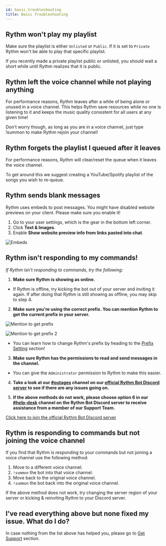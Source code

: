 ```yaml
---
id: basic_troubleshooting
title: Basic Troubleshooting
---
```


## Rythm won't play my playlist
Make sure the playlist is either `Unlisted` or `Public`. If it is set to `Private` Rythm won't be able to play that specific playlist.

If you recently made a private playlist public or unlisted, you should wait a short while until Rythm realizes that it is public.

## Rythm left the voice channel while not playing anything
For performance reasons, Rythm leaves after a while of being alone or unused in a voice channel.
This helps Rythm save resources while no one is listening to it and keeps the music quality consistent for all users at any given time!

Don't worry though, as long as you are in a voice channel, just type !summon to make Rythm rejoin your channel!

## Rythm forgets the playlist I queued after it leaves
For performance reasons, Rythm will clear/reset the queue when it leaves the voice channel.

To get around this we suggest creating a YouTube/Spotify playlist of the songs you wish to re-queue.

## Rythm sends blank messages
Rythm uses embeds to post messages. You might have disabled website previews on your client. Please make sure you enable it!

1. Go to your user settings, which is the gear in the bottom left corner.
2. Click **Text & Images**.
3. Enable **Show website preview info from links pasted into chat**.

![Embeds](/img/docs/basic-troubleshooting/embeds.png)

## Rythm isn't responding to my commands!
*If Rythm isn't responding to commands, try the following:*
1. **Make sure Rythm is showing as online.**
  + If Rythm is offline, try kicking the bot out of your server and inviting it again. If after doing that Rythm is still showing as offline, you may skip to step 4.

2. **Make sure you're using the correct prefix. You can mention Rythm to get the current prefix in your server.**<br/>

  ![Mention to get prefix](/img/docs/basic-troubleshooting/prefix.png)

  ![Mention to get prefix 2](/img/docs/basic-troubleshooting/prefix2.png)

  + You can learn how to change Rythm's prefix by heading to the [Prefix Setting](/settings#prefix) section!

3. **Make sure Rythm has the permissions to read and send messages in the channel.**
  + You can give the `Administrator` permission to Rythm to make this easier.

4. **Take a look at our [#outages](https://discord.com/channels/231471142685245440/359311833653313546) channel on our [official Rythm Bot Discord server](https://rythmbot.co/support) to see if there are any issues going on.**

5. **If the above methods do not work, please choose option 6 in our [#help-desk](https://discord.com/channels/231471142685245440/359355279004925954) channel on the Rythm Bot Discord server to receive assistance from a member of our Support Team.**

[Click here to join the official Rythm Bot Discord server](https://rythmbot.co/support)

## Rythm is responding to commands but not joining the voice channel
If you find that Rythm is responding to your commands but not joining a voice channel use the following method:

1. Move to a different voice channel.
2. `!summon` the bot into that voice channel.
3. Move back to the original voice channel.
4. `!summon` the bot back into the original voice channel.

If the above method does not work, try changing the server region of your server or kicking & reinviting Rythm to your Discord server.

## I've read everything above but none fixed my issue. What do I do?

In case nothing from the list above has helped you, please go to [Get Support](/get_support) section.

